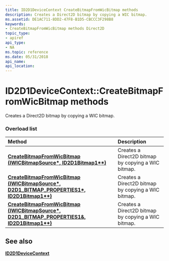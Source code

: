 ```yaml
---
title: ID2D1DeviceContext CreateBitmapFromWicBitmap methods
description: Creates a Direct2D bitmap by copying a WIC bitmap.
ms.assetid: DE1AC711-8DD2-47F8-B1D5-CBCCC3F298B8
keywords:
- CreateBitmapFromWicBitmap methods Direct2D
topic_type:
- apiref
api_type:
- NA
ms.topic: reference
ms.date: 05/31/2018
api_name: 
api_location: 
---
```


# ID2D1DeviceContext::CreateBitmapFromWicBitmap methods

Creates a Direct2D bitmap by copying a WIC bitmap.

### Overload list



| Method                                                                                                                                                | Description                                                   |
|:------------------------------------------------------------------------------------------------------------------------------------------------------|:--------------------------------------------------------------|
| [**CreateBitmapFromWicBitmap (IWICBitmapSource\*, ID2D1Bitmap1\*\*)**](https://msdn.microsoft.com/library/Dn900384(v=VS.85).aspx)                            | Creates a Direct2D bitmap by copying a WIC bitmap.<br/> |
| [**CreateBitmapFromWicBitmap (IWICBitmapSource\*, D2D1\_BITMAP\_PROPERTIES1\*, ID2D1Bitmap1\*\*)**](https://msdn.microsoft.com/library/Hh847971(v=VS.85).aspx) | Creates a Direct2D bitmap by copying a WIC bitmap.<br/> |
| [**CreateBitmapFromWicBitmap (IWICBitmapSource\*, D2D1\_BITMAP\_PROPERTIES1&, ID2D1Bitmap1\*\*)**](https://msdn.microsoft.com/library/JJ841136(v=VS.85).aspx) | Creates a Direct2D bitmap by copying a WIC bitmap.<br/> |



## See also

<dl> <dt>

[**ID2D1DeviceContext**](https://msdn.microsoft.com/library/Hh404479(v=VS.85).aspx)
</dt> </dl>

 

 





